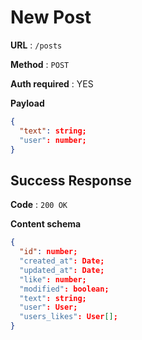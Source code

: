 # New Post

**URL** : `/posts`

**Method** : `POST`

**Auth required** : YES

**Payload**

```json
{
  "text": string;
  "user": number;
}
```

## Success Response

**Code** : `200 OK`

**Content schema**

```json
{
  "id": number;
  "created_at": Date;
  "updated_at": Date;
  "like": number;
  "modified": boolean;
  "text": string;
  "user": User;
  "users_likes": User[];
}
```
